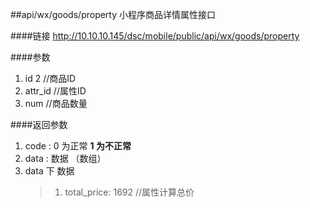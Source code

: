 ##api/wx/goods/property  小程序商品详情属性接口

####链接
     http://10.10.10.145/dsc/mobile/public/api/wx/goods/property

####参数
1. id  2    //商品ID
2. attr_id   //属性ID
3. num    //商品数量


####返回参数
1. code : 0 为正常   **1 为不正常**
2. data  : 数据 （数组）
3. data 下 数据 
    > 1. total_price: 1692 //属性计算总价 
